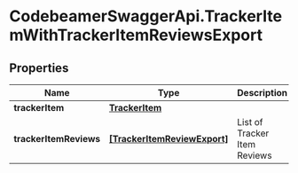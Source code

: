 # CodebeamerSwaggerApi.TrackerItemWithTrackerItemReviewsExport

## Properties
Name | Type | Description | Notes
------------ | ------------- | ------------- | -------------
**trackerItem** | [**TrackerItem**](TrackerItem.md) |  | [optional] 
**trackerItemReviews** | [**[TrackerItemReviewExport]**](TrackerItemReviewExport.md) | List of Tracker Item Reviews | [optional] 
